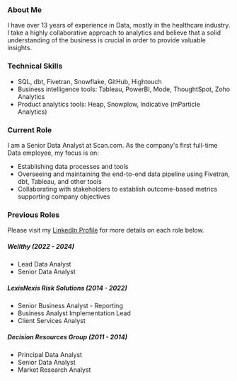 ### About Me
I have over 13 years of experience in Data, mostly in the healthcare industry. I take a highly collaborative approach to analytics and believe that a solid understanding of the business is crucial in order to provide valuable insights.

### Technical Skills
* SQL, dbt, Fivetran, Snowflake, GitHub, Hightouch
* Business intelligence tools: Tableau, PowerBI, Mode, ThoughtSpot, Zoho Analytics
* Product analytics tools: Heap, Snowplow, Indicative (mParticle Analytics)

### Current Role

I am a Senior Data Analyst at Scan.com. As the company's first full-time Data employee, my focus is on:
* Establishing data processes and tools
* Overseeing and maintaining the end-to-end data pipeline using Fivetran, dbt, Tableau, and other tools
* Collaborating with stakeholders to establish outcome-based metrics supporting company objectives

### Previous Roles
Please visit my [LinkedIn Profile](https://www.linkedin.com/in/katieshaffer/) for more details on each role below.

##### *Wellthy (2022 - 2024)*
* Lead Data Analyst
* Senior Data Analyst

##### *LexisNexis Risk Solutions (2014 - 2022)*
* Senior Business Analyst - Reporting
* Business Analyst Implementation Lead
* Client Services Analyst

##### *Decision Resources Group (2011 - 2014)*
* Principal Data Analyst
* Senior Data Analyst
* Market Research Analyst
